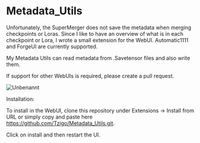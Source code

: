 # Metadata_Utils
Unfortunately, the SuperMerger does not save the metadata when merging checkpoints or Loras. Since I like to have an overview of what is in each checkpoint or Lora, I wrote a small extension for the WebUI. Automatic1111 and ForgeUI are currently supported.

My Metadata Utils can read metadata from .Savetensor files and also write them.

If support for other WebUIs is required, please create a pull request.

![Unbenannt](https://github.com/Tzigo/Metadata_Utils/assets/170231895/fc2634cd-8ac7-4233-86d7-7e3dca7a9414)

Installation:

To install in the WebUI, clone this repository under Extensions -> Install from URL or simply copy and paste here https://github.com/Tzigo/Metadata_Utils.git.

Click on install and then restart the UI.
